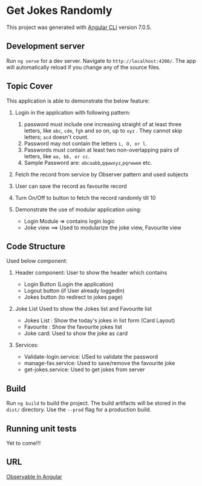 # Get Jokes Randomly

This project was generated with [Angular CLI](https://github.com/angular/angular-cli) version 7.0.5.

## Development server

Run `ng serve` for a dev server. Navigate to `http://localhost:4200/`. The app will automatically reload if you change any of the source files.

## Topic Cover

This application is able to demonstrate the below feature:
1. Login in the application with following pattern:
    1. password must include one increasing straight of at least three letters, like  `abc`, `cde`, `fgh` and so on, up to `xyz` . They cannot skip letters; `acd` doesn't count.
    2. Password may not contain the letters `i, O, or l`.
    3. Passwords must contain at least two non-overlapping pairs of letters, like `aa, bb, or cc`.
    4. Sample Password are: `abcaabb`,`qqwwxyz`,`pqrwwee` etc.
    
2. Fetch the record from service by Observer pattern and used subjects
3. User can save the record as favourite record
4. Turn On/Off to button to fetch the record randomly till 10
5. Demonstrate the use of modular application using:
    * Login Module => contains login logic
    * Joke view ==> Used to modularize the joke view, Favourite view


## Code Structure

Used below component:
1. Header component: User to show the header which contains 
    * Login Button (Login the application)
    * Logout button (if User already loggedIn)
    * Jokes button (to redirect to jokes page)

2. Joke List Used to show the Jokes list and Favourite list
    * Jokes List : Show the today's jokes in list form (Card Layout)
    * Favourite : Show the favourite jokes list
    * Joke card: Used to show the joke as card

3. Services:
    * Validate-login.service: USed to validate the password
    * manage-fav.service: Used to save/remove the favourite joke
    * get-jokes.service: Used to get jokes from server

## Build

Run `ng build` to build the project. The build artifacts will be stored in the `dist/` directory. Use the `--prod` flag for a production build.

## Running unit tests

Yet to come!!!
## URL
[Observable In Angular](https://ritsrivastava01.github.io/Observer-in-angular/ )

